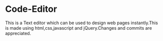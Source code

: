 # Code-Editor
This is a Text editor which can be used to design web pages instantly.This is made using html,css,javascript and jQuery.Changes and commits are appreciated.
